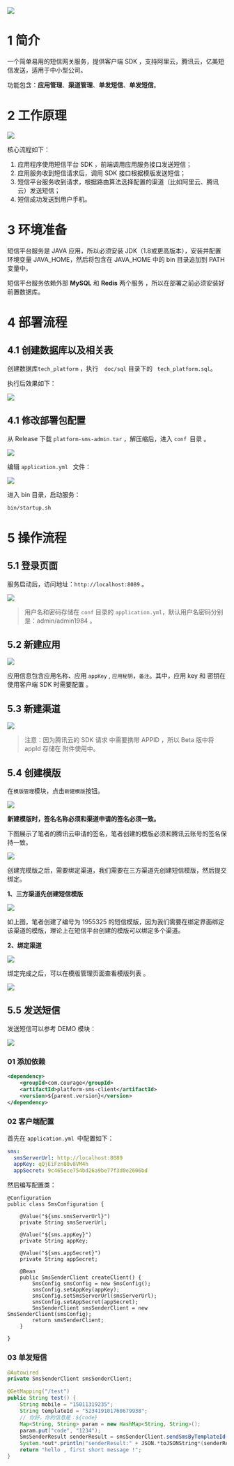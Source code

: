 ![](doc/images/gongzhonghaonew.png)


# 1 简介

一个简单易用的短信网关服务，提供客户端 SDK ，支持阿里云，腾讯云，亿美短信发送，适用于中小型公司。

功能包含：**应用管理**、**渠道管理**、**单发短信**、**单发短信**。

# 2 工作原理

![](doc/images/server.png)

核心流程如下：

1. 应用程序使用短信平台 SDK ，前端调用应用服务接口发送短信；
2. 应用服务收到短信请求后，调用 SDK 接口根据模版发送短信；
3. 短信平台服务收到请求，根据路由算法选择配置的渠道（比如阿里云、腾讯云）发送短信；
4. 短信成功发送到用户手机。

# 3 环境准备

短信平台服务是 JAVA 应用，所以必须安装 JDK（1.8或更高版本），安装并配置环境变量 JAVA_HOME，然后将包含在 JAVA_HOME 中的 bin 目录追加到 PATH 变量中。

短信平台服务依赖外部 **MySQL** 和 **Redis** 两个服务 ，所以在部署之前必须安装好前置数据库。

# 4 部署流程

## 4.1 创建数据库以及相关表

创建数据库`tech_platform` ，执行`  doc/sql` 目录下的 ` tech_platform.sql`。

执行后效果如下：

![](doc/images/tables.png)

## 4.1 修改部署包配置

从 Release 下载 `platform-sms-admin.tar` ，解压缩后，进入 `conf `目录 。

![](doc/images/adminconfdir.png)

编辑 `application.yml ` 文件：

![](doc/images/prepare.png)

进入 bin 目录，启动服务：

```sh
bin/startup.sh
```

# 5 操作流程

## 5.1 登录页面

服务启动后，访问地址：`http://localhost:8089` 。

![](doc/images/login.png)

> 用户名和密码存储在 `conf` 目录的 `application.yml`，默认用户名密码分别是：admin/admin1984 。

## 5.2 新建应用

![](doc/images/createapp.png)

应用信息包含应用名称、应用 `appKey` , `应用秘钥`，`备注`。其中，应用 key 和 密钥在使用客户端 SDK 时需要配置 。 

## 5.3 新建渠道

![](doc/images/createchannel.png)

> 注意：因为腾讯云的 SDK 请求 中需要携带 APPID ，所以 Beta 版中将 appId 存储在 附件使用中。

## 5.4 创建模版

在`模版管理`模块，点击`新建模版`按钮。

![](doc/images/createtemplate.png)

**新建模版时，签名名称必须和渠道申请的签名必须一致。** 

下图展示了笔者的腾讯云申请的签名，笔者创建的模版必须和腾讯云账号的签名保持一致。 

![](doc/images/tencentsign.png)

创建完模版之后，需要绑定渠道，我们需要在三方渠道先创建短信模版，然后提交绑定。

**1、三方渠道先创建短信模版** 

![](doc/images/applytencenttemplate.png)

如上图，笔者创建了编号为 1955325 的短信模版，因为我们需要在绑定界面绑定该渠道的模版，理论上在短信平台创建的模版可以绑定多个渠道。

**2、绑定渠道**

![](doc/images/bingdingtemplate.png)

绑定完成之后，可以在模版管理页面查看模版列表 。

![](doc/images/templatelist.png)

## 5.5 发送短信

发送短信可以参考 DEMO 模块：

![](doc/images/demoproject.png)

### 01 添加依赖

```xml
<dependency>
    <groupId>com.courage</groupId>
    <artifactId>platform-sms-client</artifactId>
    <version>${parent.version}</version>
</dependency>
```

### 02 客户端配置

首先在 `application.yml `中配置如下：

```yaml
sms:
  smsServerUrl: http://localhost:8089
  appKey: qQjEiFzn80v8VM4h
  appSecret: 9c465ece754bd26a9be77f3d0e2606bd
```

然后编写配置类：

```
@Configuration
public class SmsConfiguration {

​    @Value("${sms.smsServerUrl}")
​    private String smsServerUrl;

​    @Value("${sms.appKey}")
​    private String appKey;

​    @Value("${sms.appSecret}")
​    private String appSecret;

​    @Bean
​    public SmsSenderClient createClient() {
​        SmsConfig smsConfig = new SmsConfig();
​        smsConfig.setAppKey(appKey);
​        smsConfig.setSmsServerUrl(smsServerUrl);
​        smsConfig.setAppSecret(appSecret);
​        SmsSenderClient smsSenderClient = new SmsSenderClient(smsConfig);
​        return smsSenderClient;
​    }

}

```

### 03 单发短信

```java
@Autowired
private SmsSenderClient smsSenderClient;

@GetMapping("/test")
public String test() {
    String mobile = "15011319235";
    String templateId = "523419101760679938";
    // 你好，你的信息是：${code}
    Map<String, String> param = new HashMap<String, String>();
    param.put("code", "1234");
    SmsSenderResult senderResult = smsSenderClient.sendSmsByTemplateId(mobile, templateId, param);
    System.*out*.println("senderResult:" + JSON.*toJSONString*(senderResult));
    return "hello , first short message !";
}
```
